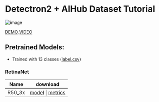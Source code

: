 # Detectron2 + AIHub Dataset Tutorial
![image](https://user-images.githubusercontent.com/15168540/70385966-8ac3b980-19d6-11ea-94c7-7c793fb810f7.png)


[DEMO_VIDEO](https://youtu.be/QpmHKVqvufo)

## Pretrained Models:
* Trained with 13 classes ([label.csv](https://www.dropbox.com/s/byecey0zebrn203/aihub_13_classes_label.csv?dl=0))
### RetinaNet
|Name|download|
|-|-|
|R50_3x|[model](https://www.dropbox.com/s/zuvj9qiuv5ntge9/retinanet_r_50_fpn_3x_aihub_final.pth) \| [metrics](https://github.com/visionNoob/detectron2_aihub_tutorial/blob/master/models/metrics.json)
